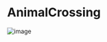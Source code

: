 # AnimalCrossing
![image](https://user-images.githubusercontent.com/55035390/141785985-51ce8eae-72cf-4651-a537-b4fd729bef8e.png)
